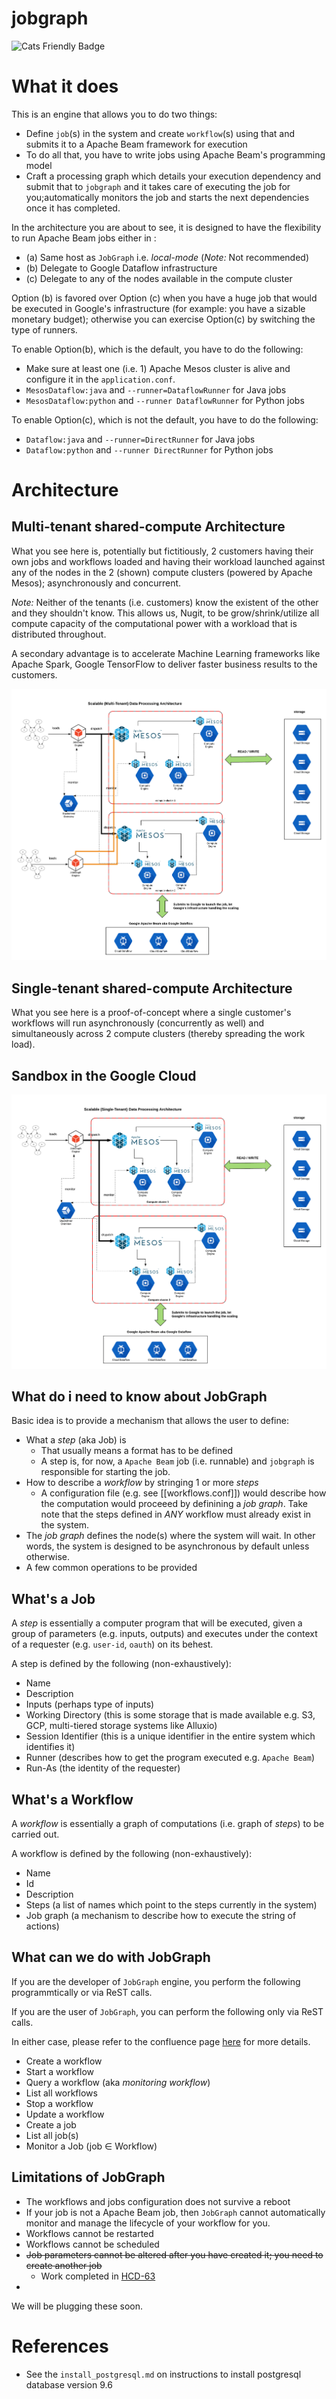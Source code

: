 # jobgraph

![Cats Friendly Badge](https://typelevel.org/cats/img/cats-badge-tiny.png)

# What it does

This is an engine that allows you to do two things:
- Define `job`(s) in the system and create `workflow`(s) using that and submits
  it to a Apache Beam framework for execution
- To do all that, you have to write jobs using Apache Beam's programming model
- Craft a processing graph which details your execution dependency and submit
  that to `jobgraph` and it takes care of executing the job for
  you;automatically monitors the job and starts the next dependencies once it
  has completed.

In the architecture you are about to see, it is designed to have the
flexibility to run Apache Beam jobs either in :

* (a) Same host as `JobGraph` i.e. _local-mode_ (*Note:* Not recommended)
* (b) Delegate to Google Dataflow infrastructure
* (c) Delegate to any of the nodes available in the compute cluster

Option (b) is favored over Option (c) when you have a huge job that would be
executed in Google's infrastructure (for example: you have a sizable monetary
budget); otherwise you can exercise Option(c) by switching the type of runners.

To enable Option(b), which is the default, you have to do the following:
- Make sure at least one (i.e. 1) Apache Mesos cluster is alive and configure
  it in the `application.conf`.
- `MesosDataflow:java` and `--runner=DataflowRunner` for Java jobs
- `MesosDataflow:python` and `--runner DataflowRunner` for Python jobs

To enable Option(c), which is not the default, you have to do the following:
- `Dataflow:java` and `--runner=DirectRunner` for Java jobs
- `Dataflow:python` and `--runner DirectRunner` for Python jobs

# Architecture
## Multi-tenant shared-compute Architecture
What you see here is, potentially but fictitiously, 2 customers having their
own jobs and workflows loaded and having their workload launched against any of
the nodes in the 2 (shown) compute clusters (powered by Apache Mesos);
asynchronously and concurrent.

*Note:* Neither of the tenants (i.e. customers) know the existent of the other
and they shouldn't know. This allows us, Nugit, to be grow/shrink/utilize all
compute capacity of the computational power with a workload that is distributed throughout.

A secondary advantage is to accelerate Machine Learning frameworks like Apache
Spark, Google TensorFlow to deliver faster business results to the customers.

![Proposed Production Architecture](./imgs/multi-tenant-shared-compute.png)
## Single-tenant shared-compute Architecture

What you see here is a proof-of-concept where a single customer's workflows
will run asynchronously (concurrently as well) and simultaneously across 2 compute clusters (thereby
spreading the work load).

## Sandbox in the Google Cloud
![Sandbox Architecture](./imgs/single-tenant-dedicated-compute.png)

## What do i need to know about JobGraph

Basic idea is to provide a mechanism that allows the user to define:
- What a _step_ (aka Job) is
  - That usually means a format has to be defined
  - A step is, for now, a `Apache Beam` job (i.e. runnable) and `jobgraph` is responsible for starting the job.
- How to describe a _workflow_ by stringing 1 or more _steps_ 
  - A configuration file (e.g. see [[workflows.conf]]) would describe how the computation would proceeed by definining a _job graph_. Take note that the steps defined in _ANY_ workflow must already exist in the system.
- The _job graph_ defines the node(s) where the system will wait. In other
  words, the system is designed to be asynchronous by default unless otherwise.
- A few common operations to be provided 

## What's a Job

A _step_ is essentially a computer program that will be executed, given a group
of parameters (e.g. inputs, outputs) and executes under the context of a
requester (e.g. `user-id`, `oauth`) on its behest.

A step is defined by the following (non-exhaustively):
- Name
- Description
- Inputs (perhaps type of inputs)
- Working Directory (this is some storage that is made available e.g. S3, GCP, multi-tiered storage systems like Alluxio)
- Session Identifier (this is a unique identifier in the entire system which identifies it)
- Runner (describes how to get the program executed e.g. `Apache Beam`)
- Run-As (the identity of the requester)

## What's a Workflow

A _workflow_ is essentially a graph of computations (i.e. graph of _steps_) to
be carried out.

A workflow is defined by the following (non-exhaustively):
- Name
- Id
- Description
- Steps (a list of names which point to the steps currently in the system)
- Job graph (a mechanism to describe how to execute the string of actions)

## What can we do with JobGraph

If you are the developer of `JobGraph` engine, you perform the following
programmtically or via ReST calls.

If you are the user of `JobGraph`, you can perform the following only via ReST
calls.

In either case, please refer to the confluence page [here](https://nugitco.atlassian.net/wiki/spaces/ND/pages/525303812/JobGraph+ReST+Interfaces)
for more details.

- Create a workflow
- Start a workflow
- Query a workflow (aka _monitoring workflow_)
- List all workflows
- Stop a workflow
- Update a workflow
- Create a job
- List all job(s)
- Monitor a Job (job ∈ Workflow)

## Limitations of JobGraph

- The workflows and jobs configuration does not survive a reboot
- If your job is not a Apache Beam job, then `JobGraph` cannot automatically
  monitor and manage the lifecycle of your workflow for you.
- Workflows cannot be restarted
- Workflows cannot be scheduled
- ~~Job parameters cannot be altered after you have created it; you need to
  create another job~~
  - Work completed in [HCD-63](https://nugitco.atlassian.net/browse/HCD-63)
- 

We will be plugging these soon.

# References
- See the `install_postgresql.md` on instructions to install postgresql database version 9.6
